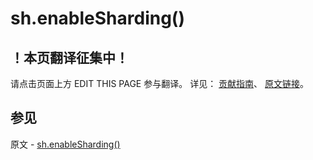# sh.enableSharding()

## ！本页翻译征集中！

请点击页面上方 EDIT THIS PAGE 参与翻译。
详见：
[贡献指南]( https://github.com/JinMuInfo/MongoDB-Manual-zh/blob/master/CONTRIBUTING.md )、
[原文链接](  https://docs.mongodb.com/manual/reference/method/sh.enableSharding/  )。

## 参见

原文 - [sh.enableSharding()]( https://docs.mongodb.com/manual/reference/method/sh.enableSharding/ )

